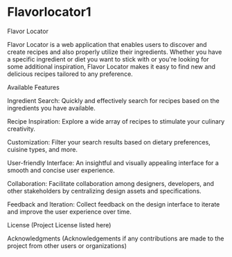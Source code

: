 # Flavorlocator1
Flavor Locator

Flavor Locator is a web application that enables users to discover and create recipes and also properly utilize their ingredients. Whether you have a specific ingredient or diet you want to stick with or you're looking for some additional inspiration, Flavor Locator makes it easy to find new and delicious recipes tailored to any preference.

Available Features

Ingredient Search: Quickly and effectively search for recipes based on the ingredients you have available.

Recipe Inspiration: Explore a wide array of recipes to stimulate your culinary creativity.

Customization: Filter your search results based on dietary preferences, cuisine types, and more.

User-friendly Interface: An insightful and visually appealing interface for a smooth and concise user experience.

Collaboration: Facilitate collaboration among designers, developers, and other stakeholders by centralizing design assets and specifications.

Feedback and Iteration: Collect feedback on the design interface to iterate and improve the user experience over time.

License (Project License listed here)

Acknowledgments (Acknowledgements if any contributions are made to the project from other users or organizations)
